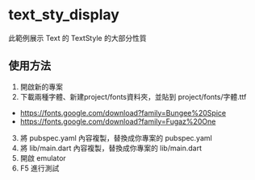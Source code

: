 # text_sty_display
此範例展示 Text 的 TextStyle 的大部分性質

## 使用方法
1. 開啟新的專案
2. 下載兩種字體、新建project/fonts資料夾，並貼到 project/fonts/字體.ttf
* https://fonts.google.com/download?family=Bungee%20Spice
* https://fonts.google.com/download?family=Fugaz%20One
3. 將 pubspec.yaml 內容複製，替換成你專案的 pubspec.yaml
4. 將 lib/main.dart 內容複製，替換成你專案的 lib/main.dart
5. 開啟 emulator
6. F5 進行測試